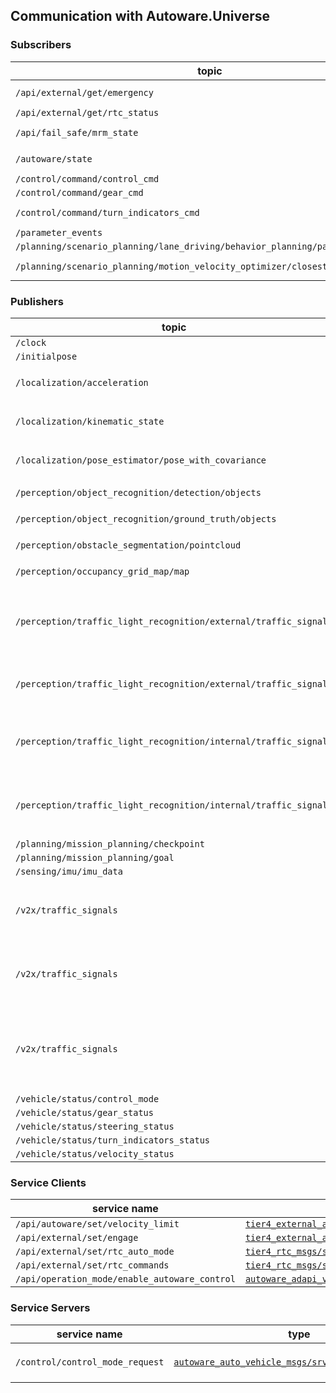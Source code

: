 
## Communication with Autoware.Universe

### Subscribers

| topic                                                                          | type                                                                                                                                                                   | note                                                                  |
|--------------------------------------------------------------------------------|------------------------------------------------------------------------------------------------------------------------------------------------------------------------|-----------------------------------------------------------------------|
| `/api/external/get/emergency`                                                  | [`tier4_external_api_msgs/msg/Emergency`](https://github.com/tier4/tier4_autoware_msgs/blob/tier4/universe/tier4_external_api_msgs/msg/Emergency.msg)                  | Used in UserDefinedValueCondition `currentEmergencyState`             |
| `/api/external/get/rtc_status`                                                 | [`tier4_rtc_msgs/msg/CooperateStatusArray`](https://github.com/tier4/tier4_autoware_msgs/blob/tier4/universe/tier4_rtc_msgs/msg/CooperateStatusArray.msg)              |                                                                       |
| `/api/fail_safe/mrm_state`                                                     | [`autoware_adapi_v1_msgs/msg/MrmState`](https://github.com/autowarefoundation/autoware_adapi_msgs/blob/main/autoware_adapi_v1_msgs/system/msg/MrmState.msg)            | Used in UserDefinedValueCondition `currentMinimumRiskManeuverState`   |
| `/autoware/state`                                                              | [`autoware_system_msgs/msg/AutowareState`](https://github.com/autowarefoundation/autoware_msgs/tree/main/autoware_system_msgs/msg/AutowareState.msg)                   | Used in UserDefinedValueCondition `currentAutowareState`              |
| `/control/command/control_cmd`                                                 | [`autoware_control_msgs/msg/Control`](https://github.com/autowarefoundation/autoware_msgs/blob/main/autoware_control_msgs/msg/Control.msg)                             |                                                                       |
| `/control/command/gear_cmd`                                                    | [`autoware_vehicle_msgs/msg/GearCommand`](https://github.com/autowarefoundation/autoware_msgs/blob/main/autoware_vehicle_msgs/msg/GearCommand.msg)                     |                                                                       |
| `/control/command/turn_indicators_cmd`                                         | [`autoware_vehicle_msgs/msg/TurnIndicatorsCommand`](https://github.com/autowarefoundation/autoware_msgs/blob/main/autoware_vehicle_msgs/msg/TurnIndicatorsCommand.msg) | Used in UserDefinedValueCondition `currentTurnIndicatorsState`        |
| `/parameter_events`                                                            | [`rcl_interfaces/msg/ParameterEvent`](https://github.com/ros2/rcl_interfaces/blob/master/rcl_interfaces/msg/ParameterEvent.msg)                                        |                                                                       |
| `/planning/scenario_planning/lane_driving/behavior_planning/path_with_lane_id` | [`tier4_planning_msgs/msg/PathWithLaneId`](https://github.com/tier4/tier4_autoware_msgs/blob/tier4/universe/tier4_planning_msgs/msg/PathWithLaneId.msg)                |                                                                       |
| `/planning/scenario_planning/motion_velocity_optimizer/closest_jerk`           | [`tier4_debug_msgs/msg/Float32Stamped`](https://github.com/tier4/tier4_autoware_msgs/blob/tier4/universe/tier4_debug_msgs/msg/Float32Stamped.msg)                      | Used in `/simulation/openscenario_interpreter`                        |

### Publishers

| topic                                                            | type                                                                                                                                                                           | note                                                                                                                                                                    |
|------------------------------------------------------------------|--------------------------------------------------------------------------------------------------------------------------------------------------------------------------------|-------------------------------------------------------------------------------------------------------------------------------------------------------------------------|
| `/clock`                                                         | [`rcl_interfaces/msg/Clock`](https://github.com/ros2/rcl_interfaces/blob/master/rosgraph_msgs/msg/Clock.msg)                                                                   |                                                                                                                                                                         |                                                                                                                                                                                                                                                                                                                                                                                                                                                                                                                                                                                                                                                                                                                                                                                                                                                                                                                                                                                                                      |                                                                                                                                                                       |
| `/initialpose`                                                   | [`geometry_msgs/msg/PoseWithCovarianceStamped`](https://github.com/ros2/common_interfaces/blob/master/geometry_msgs/msg/PoseWithCovarianceStamped.msg)                         |                                                                                                                                                                         |
| `/localization/acceleration`                                     | [`geometry_msgs/msg/AccelWithCovarianceStamped`](https://github.com/ros2/common_interfaces/blob/rolling/geometry_msgs/msg/AccelWithCovarianceStamped.msg)                      | Available if option `simulate_localization` is `true` (default is `true`).                                                                                              |
| `/localization/kinematic_state`                                  | [`nav_msgs/msg/Odometry`](https://github.com/ros2/common_interfaces/blob/master/nav_msgs/msg/Odometry.msg)                                                                     | Available if option `simulate_localization` is `true` (default is `true`).                                                                                              |
| `/localization/pose_estimator/pose_with_covariance`              | [`geometry_msgs/msg/PoseWithCovarianceStamped`](https://github.com/ros2/common_interfaces/blob/master/geometry_msgs/msg/PoseWithCovarianceStamped.msg)                         | Available if option `simulate_localization` is `false` (default is `true`).                                                                                             |
| `/perception/object_recognition/detection/objects`               | [`autoware_perception_msgs/msg/DetectedObjects`](https://github.com/autowarefoundation/autoware_msgs/blob/main/autoware_perception_msgs/msg/DetectedObjects.msg)               | [Simulated by `simple_sensor_simulator`](https://tier4.github.io/scenario_simulator_v2-docs/developer_guide/SimpleSensorSimulator/#object-detection-results-simulation) |
| `/perception/object_recognition/ground_truth/objects`            | [`autoware_perception_msgs/msg/TrackedObjects`](https://github.com/autowarefoundation/autoware_msgs/blob/main/autoware_perception_msgs/msg/TrackedObjects.msg)                 | [Simulated by `simple_sensor_simulator`](https://tier4.github.io/scenario_simulator_v2-docs/developer_guide/SimpleSensorSimulator/#object-detection-results-simulation) |
| `/perception/obstacle_segmentation/pointcloud`                   | [`sensor_msgs/msg/PointCloud2`](https://github.com/ros2/common_interfaces/blob/master/sensor_msgs/msg/PointCloud2.msg)                                                         | [Simulated by `simple_sensor_simulator`](https://tier4.github.io/scenario_simulator_v2-docs/developer_guide/SimpleSensorSimulator/#lidar-simulation)                    |
| `/perception/occupancy_grid_map/map`                             | [`nav_msgs/msg/OccupancyGrid`](https://github.com/ros2/common_interfaces/blob/master/nav_msgs/msg/OccupancyGrid.msg)                                                           | [Simulated by `simple_sensor_simulator`](https://tier4.github.io/scenario_simulator_v2-docs/developer_guide/SimpleSensorSimulator/#occupancy-grid-sensor-simulation)    |
| `/perception/traffic_light_recognition/external/traffic_signals` | [`autoware_perception_msgs/msg/TrafficLightGroupArray`](https://github.com/autowarefoundation/autoware_msgs/blob/main/autoware_perception_msgs/msg/TrafficLightGroupArray.msg) | V2I traffic light interface for `architecture_type` equal to `awf/universe/20240605` or `awf/universe/20250130`                                                                                   |
| `/perception/traffic_light_recognition/external/traffic_signals` | [`autoware_perception_msgs/msg/TrafficSignalArray`](https://github.com/autowarefoundation/autoware_msgs/blob/main/autoware_perception_msgs/msg/TrafficSignalArray.msg)         | V2I traffic light interface for `architecture_type` equal to `awf/universe/20250130`                                                                                    |
| `/perception/traffic_light_recognition/internal/traffic_signals` | [`autoware_perception_msgs/msg/TrafficLightGroupArray`](https://github.com/autowarefoundation/autoware_msgs/blob/main/autoware_perception_msgs/msg/TrafficLightGroupArray.msg) | Optical traffic light interface for `architecture_type` equal to `awf/universe/20240605`                                                                                |
| `/perception/traffic_light_recognition/internal/traffic_signals` | [`autoware_perception_msgs/msg/TrafficSignalArray`](https://github.com/autowarefoundation/autoware_msgs/blob/main/autoware_perception_msgs/msg/TrafficSignalArray.msg)         | Optical traffic light interface for `architecture_type` equal to `awf/universe/20250130`                                                                                |
| `/planning/mission_planning/checkpoint`                          | [`geometry_msgs/msg/PoseStamped`](https://github.com/ros2/common_interfaces/blob/master/geometry_msgs/msg/PoseStamped.msg)                                                     |                                                                                                                                                                         |
| `/planning/mission_planning/goal`                                | [`geometry_msgs/msg/PoseStamped`](https://github.com/ros2/common_interfaces/blob/master/geometry_msgs/msg/PoseStamped.msg)                                                     |                                                                                                                                                                         |
| `/sensing/imu/imu_data`                                          | [`sensor_msgs/msg/Imu`](https://github.com/ros2/common_interfaces/blob/master/sensor_msgs/msg/Imu.msg)                                                                         |                                                                                                                                                                         |
| `/v2x/traffic_signals`                                           | [`autoware_perception_msgs/msg/TrafficLightGroupArray`](https://github.com/autowarefoundation/autoware_msgs/blob/main/autoware_perception_msgs/msg/TrafficLightGroupArray.msg) | Additional V2I traffic light interface for `architecture_type` equal to `awf/universe/20240605`                                                                         |
| `/v2x/traffic_signals`                                           | [`autoware_perception_msgs/msg/TrafficSignalArray`](https://github.com/autowarefoundation/autoware_msgs/blob/main/autoware_perception_msgs/msg/TrafficSignalArray.msg)         | Additional V2I traffic light interface for `architecture_type` equal to `awf/universe/20230906`                                                                         |
| `/v2x/traffic_signals`                                           | [`autoware_perception_msgs/msg/TrafficLightGroupArray`](https://github.com/autowarefoundation/autoware_msgs/blob/main/autoware_perception_msgs/msg/TrafficLightGroupArray.msg) | Additional V2I traffic light interface for `architecture_type` equal to `awf/universe/20240605` or `awf/universe/20250130`                                                                                   |
| `/vehicle/status/control_mode`                                   | [`autoware_vehicle_msgs/msg/ControlModeReport`](https://github.com/autowarefoundation/autoware_msgs/tree/main/autoware_vehicle_msgs/msg/ControlModeReport.msg)                 |                                                                                                                                                                         |
| `/vehicle/status/gear_status`                                    | [`autoware_vehicle_msgs/msg/GearReport`](https://github.com/autowarefoundation/autoware_msgs/tree/main/autoware_vehicle_msgs/msg/GearReport.msg)                               |                                                                                                                                                                         |
| `/vehicle/status/steering_status`                                | [`autoware_vehicle_msgs/msg/SteeringReport`](https://github.com/autowarefoundation/autoware_msgs/tree/main/autoware_vehicle_msgs/msg/SteeringReport.msg)                       |                                                                                                                                                                         |
| `/vehicle/status/turn_indicators_status`                         | [`autoware_vehicle_msgs/msg/TurnIndicatorsReport`](https://github.com/autowarefoundation/autoware_msgs/tree/main/autoware_vehicle_msgs/msg/TurnIndicatorsReport.msg)           |                                                                                                                                                                         |
| `/vehicle/status/velocity_status`                                | [`autoware_vehicle_msgs/msg/VelocityReport`](https://github.com/autowarefoundation/autoware_msgs/tree/main/autoware_vehicle_msgs/msg/VelocityReport.msg)                       |                                                                                                                                                                         |

### Service Clients

| service name                                  | type                                                                                                                                                                                      | note |
|-----------------------------------------------|-------------------------------------------------------------------------------------------------------------------------------------------------------------------------------------------|------|
| `/api/autoware/set/velocity_limit`            | [`tier4_external_api_msgs/srv/SetVelocityLimit`](https://github.com/tier4/tier4_autoware_msgs/blob/tier4/universe/tier4_external_api_msgs/srv/SetVelocityLimit.srv)                       |      |
| `/api/external/set/engage`                    | [`tier4_external_api_msgs/srv/Engage`](https://github.com/tier4/tier4_autoware_msgs/blob/tier4/universe/tier4_external_api_msgs/srv/Engage.srv)                                           |      |
| `/api/external/set/rtc_auto_mode`             | [`tier4_rtc_msgs/srv/AutoModeWithModule`](https://github.com/tier4/tier4_autoware_msgs/blob/tier4/universe/tier4_rtc_msgs/srv/AutoModeWithModule.srv)                                     |      |
| `/api/external/set/rtc_commands`              | [`tier4_rtc_msgs/srv/CooperateCommands`](https://github.com/tier4/tier4_autoware_msgs/blob/tier4/universe/tier4_rtc_msgs/srv/CooperateCommands.srv)                                       |      |
| `/api/operation_mode/enable_autoware_control` | [`autoware_adapi_v1_msgs/srv/ChangeOperationMode`](https://github.com/autowarefoundation/autoware_adapi_msgs/blob/main/autoware_adapi_v1_msgs/operation_mode/srv/ChangeOperationMode.srv) |      |

### Service Servers

| service name                    | type                                                                                                                                                                     | note                                                         |
|---------------------------------|--------------------------------------------------------------------------------------------------------------------------------------------------------------------------|--------------------------------------------------------------|
| `/control/control_mode_request` | [`autoware_auto_vehicle_msgs/srv/ControlModeCommand`](https://github.com/tier4/autoware_auto_msgs/blob/tier4/main/autoware_auto_vehicle_msgs/srv/ControlModeCommand.srv) | Simulated by `simple_sensor_simulator` for a manual override |
